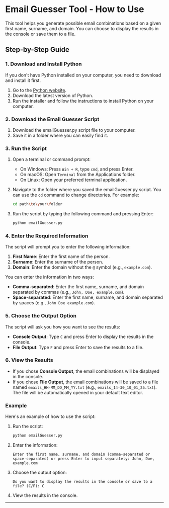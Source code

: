 
# Email Guesser Tool - How to Use

This tool helps you generate possible email combinations based on a given first name, surname, and domain. You can choose to display the results in the console or save them to a file.

## Step-by-Step Guide

### 1. Download and Install Python

If you don't have Python installed on your computer, you need to download and install it first.

1. Go to the [Python website](https://www.python.org/downloads/).
2. Download the latest version of Python.
3. Run the installer and follow the instructions to install Python on your computer.

### 2. Download the Email Guesser Script

1. Download the emailGuesser.py script file to your computer.
2. Save it in a folder where you can easily find it.

### 3. Run the Script

1. Open a terminal or command prompt:
   - On Windows: Press `Win + R`, type `cmd`, and press Enter.
   - On macOS: Open `Terminal` from the Applications folder.
   - On Linux: Open your preferred terminal application.

2. Navigate to the folder where you saved the emailGuesser.py script. You can use the `cd` command to change directories. For example:
   ```sh
   cd path\to\your\folder
   ```

3. Run the script by typing the following command and pressing Enter:
   ```sh
   python emailGuesser.py
   ```

### 4. Enter the Required Information

The script will prompt you to enter the following information:

1. **First Name**: Enter the first name of the person.
2. **Surname**: Enter the surname of the person.
3. **Domain**: Enter the domain without the `@` symbol (e.g., `example.com`).

You can enter the information in two ways:
- **Comma-separated**: Enter the first name, surname, and domain separated by commas (e.g., `John, Doe, example.com`).
- **Space-separated**: Enter the first name, surname, and domain separated by spaces (e.g., `John Doe example.com`).

### 5. Choose the Output Option

The script will ask you how you want to see the results:

- **Console Output**: Type `C` and press Enter to display the results in the console.
- **File Output**: Type `F` and press Enter to save the results to a file.

### 6. View the Results

- If you chose **Console Output**, the email combinations will be displayed in the console.
- If you chose **File Output**, the email combinations will be saved to a file named `emails_HH-MM_DD_MM_YY.txt` (e.g., `emails_14-30_10_01_25.txt`). The file will be automatically opened in your default text editor.

### Example

Here's an example of how to use the script:

1. Run the script:
   ```sh
   python emailGuesser.py
   ```

2. Enter the information:
   ```
   Enter the first name, surname, and domain (comma-separated or space-separated) or press Enter to input separately: John, Doe, example.com
   ```

3. Choose the output option:
   ```
   Do you want to display the results in the console or save to a file? (C/F): C
   ```

4. View the results in the console.
---

